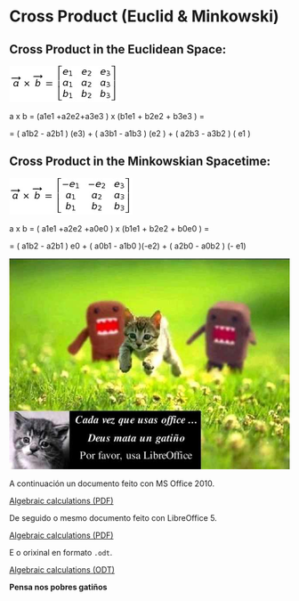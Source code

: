 # Cross Product (Euclid & Minkowski)

## Cross Product in the Euclidean Space:
![Euclidean Cross Product axb](../FORMULAS/detCrossEucl.jpg "Euclidean determinant axb")

a x b	= (a1e1 +a2e2+a3e3 ) x  (b1e1 + b2e2 + b3e3 ) =

= ( a1b2 -  a2b1 ) (e3) +  ( a3b1  - a1b3 ) (e2 )  +  ( a2b3 -  a3b2 ) ( e1  )  

## Cross Product in the Minkowskian Spacetime:
![Minkowskian Cross Product axb](../FORMULAS/detCrossMink.jpg "Minkowskian determinant axb")

a x b	=  ( a1e1 +a2e2 +a0e0 )  x  (b1e1 + b2e2 +  b0e0  )  =    

=	( a1b2 -  a2b1 ) e0   + ( a0b1 -  a1b0 )(-e2) +  ( a2b0  - a0b2 ) (- e1)  


![Por favor usa LibreOffice](../IMAGES/usa-libre-office.jpg)

A continuación un documento feito con MS Office 2010.

[Algebraic calculations (PDF)](../documents/Cross.pdf)

De seguido o mesmo documento feito con LibreOffice 5.

[Algebraic calculations (PDF)](../documents/documento-cross-libre-office.pdf)

E o orixinal en formato `.odt`.

[Algebraic calculations (ODT)](../documents/documento-cross-libre-office.odt)

__Pensa nos pobres gatiños__
